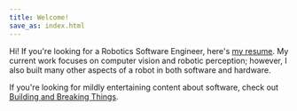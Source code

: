 ```yaml
---
title: Welcome!
save_as: index.html
---
```


Hi! If you're looking for a Robotics Software Engineer, here's [my resume]({filename}/pages/resume.md). My current work focuses on computer vision and robotic perception; however, I also built many other aspects of a robot in both software and hardware.

If you're looking for mildly entertaining content about software, check out [Building and Breaking Things](/blog.html).
